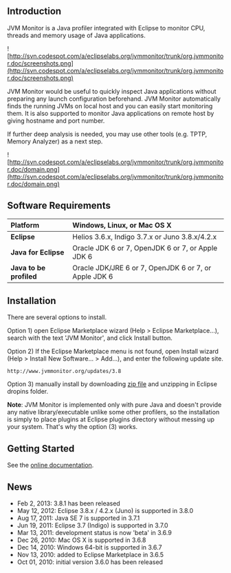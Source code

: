 ## Introduction ##

JVM Monitor is a Java profiler integrated with Eclipse to monitor CPU, threads and memory usage of Java applications.

![http://svn.codespot.com/a/eclipselabs.org/jvmmonitor/trunk/org.jvmmonitor.doc/screenshots.png](http://svn.codespot.com/a/eclipselabs.org/jvmmonitor/trunk/org.jvmmonitor.doc/screenshots.png)

JVM Monitor would be useful to quickly inspect Java applications without preparing any launch configuration beforehand. JVM Monitor automatically finds the running JVMs on local host and you can easily start monitoring them. It is also supported to monitor Java applications on remote host by giving hostname and port number.

If further deep analysis is needed, you may use other tools (e.g. TPTP, Memory Analyzer) as a next step.

![http://svn.codespot.com/a/eclipselabs.org/jvmmonitor/trunk/org.jvmmonitor.doc/domain.png](http://svn.codespot.com/a/eclipselabs.org/jvmmonitor/trunk/org.jvmmonitor.doc/domain.png)

## Software Requirements ##

| **Platform** | Windows, Linux, or Mac OS X |
|:-------------|:----------------------------|
| **Eclipse** | Helios 3.6.x, Indigo 3.7.x or Juno 3.8.x/4.2.x |
| **Java for Eclipse** | Oracle JDK 6 or 7, OpenJDK 6 or 7, or Apple JDK 6 |
| **Java to be profiled** | Oracle JDK/JRE 6 or 7, OpenJDK 6 or 7, or Apple JDK 6 |

## Installation ##

There are several options to install.

Option 1) open Eclipse Marketplace wizard (Help > Eclipse Marketplace...), search with the text 'JVM Monitor', and click Install button.

Option 2) If the Eclipse Marketplace menu is not found, open Install wizard (Help > Install New Software... > Add...), and enter the following update site.

```
http://www.jvmmonitor.org/updates/3.8
```

Option 3) manually install by downloading [zip file](http://code.google.com/a/eclipselabs.org/p/jvmmonitor/downloads/list) and unzipping in Eclipse dropins folder.

**Note**: JVM Monitor is implemented only with pure Java and doesn't provide any native library/executable unlike some other profilers, so the installation is simply to place plugins at Eclipse plugins directory without messing up your system. That's why the option (3) works.

## Getting Started ##

See the [online documentation](http://www.jvmmonitor.org/doc/index.html#Getting_started).

## News ##

  * Feb 2, 2013: 3.8.1 has been released
  * May 12, 2012: Eclipse 3.8.x / 4.2.x (Juno) is supported in 3.8.0
  * Aug 17, 2011: Java SE 7 is supported in 3.7.1
  * Jun 19, 2011: Eclipse 3.7 (Indigo) is supported in 3.7.0
  * Mar 13, 2011: development status is now 'beta' in 3.6.9
  * Dec 26, 2010: Mac OS X is supported in 3.6.8
  * Dec 14, 2010: Windows 64-bit is supported in 3.6.7
  * Nov 13, 2010: added to Eclipse Marketplace in 3.6.5
  * Oct 01, 2010: initial version 3.6.0 has been released
